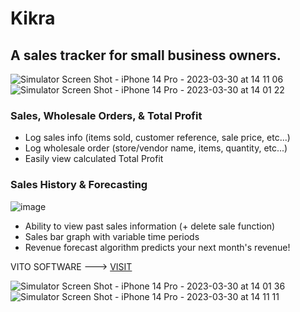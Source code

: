 # Kikra
## A sales tracker for small business owners.
![Simulator Screen Shot - iPhone 14 Pro - 2023-03-30 at 14 11 06](https://user-images.githubusercontent.com/25287442/228870512-7853526f-3572-4440-8ba4-61fa1a1d892f.png) ![Simulator Screen Shot - iPhone 14 Pro - 2023-03-30 at 14 01 22](https://user-images.githubusercontent.com/25287442/228870592-67978c76-aae7-4599-94fa-e60cbdc10b32.png)

### Sales, Wholesale Orders, & Total Profit
- Log sales info (items sold, customer reference, sale price, etc...) 
- Log wholesale order (store/vendor name, items, quantity, etc...) 
- Easily view calculated Total Profit 

### Sales History & Forecasting
![image](https://user-images.githubusercontent.com/25287442/228870375-92e69395-1b33-4b6b-95de-7be39f9ec479.png)

- Ability to view past sales information (+ delete sale function)
- Sales bar graph with variable time periods
- Revenue forecast algorithm predicts your next month's revenue!

VITO SOFTWARE ---> [VISIT](https://raviheyne.com)


![Simulator Screen Shot - iPhone 14 Pro - 2023-03-30 at 14 01 36](https://user-images.githubusercontent.com/25287442/228870652-791343e9-4059-4cb1-87cd-45eb2601f9b9.png)![Simulator Screen Shot - iPhone 14 Pro - 2023-03-30 at 14 11 11](https://user-images.githubusercontent.com/25287442/228870712-73221a4d-cb20-499d-90e5-644d6f037136.png)

